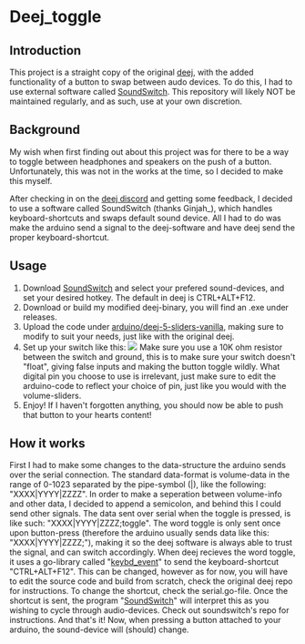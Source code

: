# Deej_toggle

## Introduction
This project is a straight copy of the original [deej](https://github.com/omriharel/deej/tree/b0e10f51048a11ee28937e4910bb6d44187c9a2d#hardware), with the added functionality of a button to swap between audo devices. To do this, I had to use external software called [SoundSwitch](https://github.com/Belphemur/SoundSwitch). This repository will likely NOT be maintained regularly, and as such, use at your own discretion. 

## Background
My wish when first finding out about this project was for there to be a way to toggle between headphones and speakers on the push of a button. Unfortunately, this was not in the works at the time, so I decided to make this myself. 

After checking in on the [deej discord](https://discord.gg/nf88NJu) and getting some feedback, I decided to use a software called SoundSwitch (thanks Ginjah_), which handles keyboard-shortcuts and swaps default sound device. All I had to do was make the arduino send a signal to the deej-software and have deej send the proper keyboard-shortcut. 

## Usage
1. Download [SoundSwitch](https://github.com/Belphemur/SoundSwitch) and select your prefered sound-devices, and set your desired hotkey. The default in deej is CTRL+ALT+F12.
2. Download or build my modified deej-binary, you will find an .exe under releases.
3. Upload the code under [arduino/deej-5-sliders-vanilla](./arduino/deej-5-sliders-vanilla), making sure to modify to suit your needs, just like with the original deej.
4. Set up your switch like this: ![](https://www.arduino.cc/en/uploads/Tutorial/button_sch.png) 
Make sure you use a 10K ohm resistor between the switch and ground, this is to make sure your switch doesn't "float", giving false inputs and making the button toggle wildly. What digital pin you choose to use is irrelevant, just make sure to edit the arduino-code to reflect your choice of pin, just like you would with the volume-sliders.
5. Enjoy! If I haven't forgotten anything, you should now be able to push that button to your hearts content!

## How it works
First I had to make some changes to the data-structure the arduino sends over the serial connection. The standard data-format is volume-data in the range of 0-1023 separated by the pipe-symbol (|), like the following: "XXXX|YYYY|ZZZZ". In order to make a seperation between volume-info and other data, I decided to append a semicolon, and behind this I could send other signals. The data sent over serial when the toggle is pressed, is like such: "XXXX|YYYY|ZZZZ;toggle". The word toggle is only sent once upon button-press (therefore the arduino usually sends data like this: "XXXX|YYYY|ZZZZ;"), making it so the deej software is always able to trust the signal, and can switch accordingly. When deej recieves the word toggle, it uses a go-library called "[keybd_event](https://github.com/micmonay/keybd_event)" to send the keyboard-shortcut "CTRL+ALT+F12". This can be changed, however as for now, you will have to edit the source code and build from scratch, check the original deej repo for instructions. To change the shortcut, check the serial.go-file. Once the shortcut is sent, the program "[SoundSwitch](https://github.com/Belphemur/SoundSwitch)" will interpret this as you wishing to cycle through audio-devices. Check out soundswitch's repo for instructions. And that's it! Now, when pressing a button attached to your arduino, the sound-device will (should) change.
